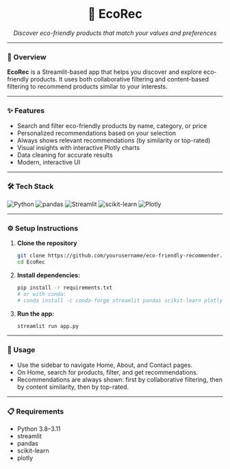 <h1 align="center">🌱 EcoRec</h1>
<p align="center"><em>Discover eco-friendly products that match your values and preferences</em></p>

---

### 🚀 Overview

**EcoRec** is a Streamlit-based app that helps you discover and explore eco-friendly products. It uses both collaborative filtering and content-based filtering to recommend products similar to your interests.

---

### ✨ Features

- Search and filter eco-friendly products by name, category, or price  
- Personalized recommendations based on your selection  
- Always shows relevant recommendations (by similarity or top-rated)  
- Visual insights with interactive Plotly charts  
- Data cleaning for accurate results  
- Modern, interactive UI  

---

### 🛠️ Tech Stack

![Python](https://img.shields.io/badge/Python-3.9%2B-blue?logo=python)
![pandas](https://img.shields.io/badge/pandas-Data%20Handling-purple?logo=pandas)
![Streamlit](https://img.shields.io/badge/Streamlit-UI-red?logo=streamlit)
![scikit-learn](https://img.shields.io/badge/scikit--learn-ML-blue?logo=scikit-learn)
![Plotly](https://img.shields.io/badge/Plotly-Interactive%20Graphs-orange?logo=plotly)

---

### ⚙️ Setup Instructions

1. **Clone the repository**
   ```bash
   git clone https://github.com/yourusername/eco-friendly-recommender.git
   cd EcoRec
   ```
2. **Install dependencies:**
   ```bash
   pip install -r requirements.txt
   # or with conda:
   # conda install -c conda-forge streamlit pandas scikit-learn plotly
   ```
3. **Run the app:**
   ```bash
   streamlit run app.py
   ```
   
---

### 🧭 Usage

- Use the sidebar to navigate Home, About, and Contact pages.
- On Home, search for products, filter, and get recommendations.
- Recommendations are always shown: first by collaborative filtering, then by content similarity, then by top-rated.

---

### 📋 Requirements

- Python 3.8–3.11
- streamlit
- pandas
- scikit-learn
- plotly
